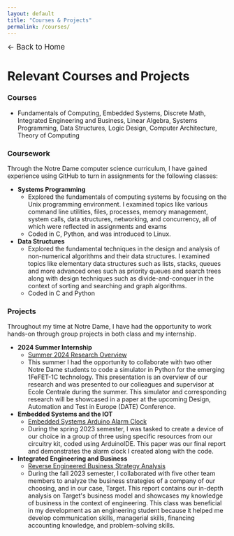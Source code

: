 ```yaml
---
layout: default
title: "Courses & Projects"
permalink: /courses/
---
```

<p><a href="/" style="text-decoration: none; font-size: 1.2em;">&#8592; Back to Home</a></p>

# Relevant Courses and Projects
### Courses
- Fundamentals of Computing, Embedded Systems, Discrete Math, Integrated Engineering and Business, Linear Algebra, Systems Programming, Data Structures, Logic Design, Computer Architecture, Theory of Computing

### Coursework
Through the Notre Dame computer science curriculum, I have gained experience using GitHub to turn in assignments for the following classes:
- **Systems Programming**
  - Explored the fundamentals of computing systems by focusing on the Unix programming environment. I examined topics like various command line utilities, files, processes, memory management, system calls, data structures, networking, and concurrency, all of which were reflected in assignments and exams
  - Coded in C, Python, and was introduced to Linux.
- **Data Structures**
  - Explored the fundamental techniques in the design and analysis of non-numerical algorithms and their data structures. I examined topics like elementary data structures such as lists, stacks, queues and more advanced ones such as priority queues and search trees along with design techniques such as divide-and-conquer in the context of sorting and searching and graph algorithms.
  - Coded in C and Python
  
### Projects
Throughout my time at Notre Dame, I have had the opportunity to work hands-on through group projects in both class and my internship.
  - **2024 Summer Internship**
    - [Summer 2024 Research Overview](https://drive.google.com/file/d/1JLobanMghU0BThjfUFPfDm1kEdzmRJpL/view?usp=sharing)
    - This summer I had the opportunity to collaborate with two other Notre Dame students to code a simulator in Python for the emerging 1FeFET-1C technology. This presentation is an overview of our research and was presented to our colleagues and supervisor at Ecole Centrale during the summer. This simulator and corresponding research will be showcased in a paper at the upcoming Design, Automation and Test in Europe (DATE) Conference.
  - **Embedded Systems and the IOT** 
    - [Embedded Systems Arduino Alarm Clock](https://drive.google.com/file/d/1fqGMwwIqGyOh9vdnps0222qhOzG6_P9j/view?usp=sharing)
    - During the spring 2023 semester, I was tasked to create a device of our choice in a group of three using specific resources from our circuitry kit, coded using ArduinoIDE. This paper was our final report and demonstrates the alarm clock I created along with the code.
  - **Integrated Engineering and Business** 
    - [Reverse Engineered Business Strategy Analysis](https://drive.google.com/file/d/1OPbxqOaO6ukg5IDRSPB5XJKW22vLH17u/view?usp=sharing)
    - During the fall 2023 semester, I collaborated with five other team members to analyze the business strategies of a company of our choosing, and in our case, Target. This report contains our in-depth analysis on Target's business model and showcases my knowledge of business in the context of engineering. This class was beneficial in my development as an engineering student because it helped me develop communication skills, managerial skills, financing accounting knowledge, and problem-solving skills.
